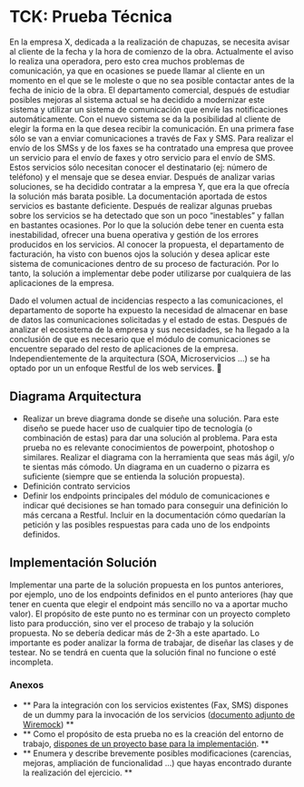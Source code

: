 # TCK: Prueba Técnica
En la empresa X, dedicada a la realización de chapuzas, se necesita avisar al cliente de la fecha y la hora de comienzo de la obra. Actualmente el aviso lo realiza una operadora, pero esto crea muchos problemas de comunicación, ya que en ocasiones se puede llamar al cliente en un momento en el que se le moleste o que no sea posible contactar antes de la fecha de inicio de la obra.
El departamento comercial, después de estudiar posibles mejoras al sistema actual se ha decidido a modernizar este sistema y utilizar un sistema de comunicación que envíe las notificaciones automáticamente. Con el nuevo sistema se da la posibilidad al cliente de elegir la forma en la que desea recibir la comunicación. En una primera fase sólo se van a enviar comunicaciones a través de Fax y SMS. 
Para realizar el envío de los SMSs y de los faxes se ha contratado una empresa que provee un servicio para el envío de faxes y otro servicio para el envío de SMS. Estos servicios sólo necesitan conocer el destinatario (ej: número de teléfono) y el mensaje que se desea enviar.
Después de analizar varias soluciones, se ha decidido contratar a la empresa Y, que era la que ofrecía la solución más barata posible. La documentación aportada de estos servicios es bastante deficiente.
Después de realizar algunas pruebas sobre los servicios se ha detectado que son un poco “inestables” y fallan en bastantes ocasiones. Por lo que la solución debe tener en cuenta esta inestabilidad, ofrecer una buena operativa y gestión de los errores producidos en los servicios.
Al conocer la propuesta, el departamento de facturación, ha visto con buenos ojos la solución y desea aplicar este sistema de comunicaciones dentro de su proceso de facturación. Por lo tanto, la solución a implementar debe poder utilizarse por cualquiera de las aplicaciones de la empresa.

Dado el volumen actual de incidencias respecto a las comunicaciones, el departamento de soporte ha expuesto la necesidad de almacenar en base de datos las comunicaciones solicitadas y el estado de estas.
Después de analizar el ecosistema de la empresa y sus necesidades, se ha llegado a la conclusión de que es necesario que el módulo de comunicaciones se encuentre separado del resto de aplicaciones de la empresa.
Independientemente de la arquitectura (SOA, Microservicios ...) se ha optado por un un enfoque Restful de los web services.

## Diagrama Arquitectura
* Realizar un breve diagrama donde se diseñe una solución. Para este diseño se puede hacer uso de cualquier tipo de tecnología (o combinación de estas) para dar una solución al problema.
Para esta prueba no es relevante conocimientos de powerpoint, photoshop o similares. Realizar el diagrama con la herramienta que seas más ágil, y/o te sientas más cómodo. Un diagrama en un cuaderno o pizarra es suficiente (siempre que se entienda la solución propuesta).
* Definición contrato servicios
* Definir los endpoints principales del módulo de comunicaciones e indicar qué decisiones se han tomado para conseguir una definición lo más cercana a Restful. Incluir en la documentación cómo quedarían la petición y las posibles respuestas para cada uno de los endpoints definidos.
## Implementación Solución
Implementar una parte de la solución propuesta en los puntos anteriores, por ejemplo, uno de los endpoints definidos en el punto anteriores (hay que tener en cuenta que elegir el endpoint más sencillo no va a aportar mucho valor). El propósito de este punto no es terminar con un proyecto completo listo para producción, sino ver el proceso de trabajo y la solución propuesta.
No se debería dedicar más de 2-3h a este apartado. Lo importante es poder analizar la forma de trabajar, de diseñar las clases y de testear. No se tendrá en cuenta que la solución final no funcione o esté incompleta.
### Anexos
* ** Para la integración con los servicios existentes (Fax, SMS) dispones de un dummy para la invocación de los servicios ([documento adjunto de Wiremock](wiremock/Wiremock.md)) **
* ** Como el propósito de esta prueba no es la creación del entorno de trabajo, [dispones de un proyecto base para la implementación](pruebaBack/). **
* ** Enumera y describe brevemente posibles modificaciones (carencias, mejoras, ampliación de funcionalidad ...) que hayas encontrado durante la realización del ejercicio. **
